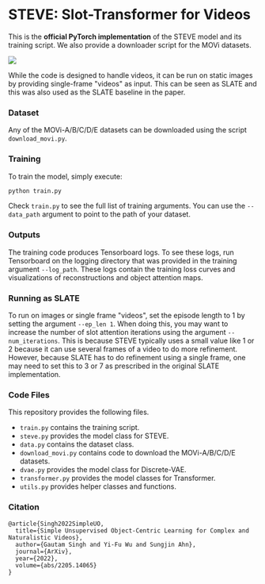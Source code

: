 
# STEVE: Slot-Transformer for Videos

This is the **official PyTorch implementation** of the STEVE model and its training script. We also provide a downloader script for the MOVi datasets.

<img src="https://i.imgur.com/P6seoRd.gif">

While the code is designed to handle videos, it can be run on static images by providing single-frame "videos" as input. This can be seen as SLATE and this was also used as the SLATE baseline in the paper.

### Dataset
Any of the MOVi-A/B/C/D/E datasets can be downloaded using the script `download_movi.py`.

### Training
To train the model, simply execute:
```bash
python train.py
```
Check `train.py` to see the full list of training arguments. You can use the `--data_path` argument to point to the path of your dataset.

### Outputs
The training code produces Tensorboard logs. To see these logs, run Tensorboard on the logging directory that was provided in the training argument `--log_path`. These logs contain the training loss curves and visualizations of reconstructions and object attention maps.

### Running as SLATE
To run on images or single frame "videos", set the episode length to 1 by setting the argument `--ep_len 1`. When doing this, you may want to increase the number of slot attention iterations using the argument `--num_iterations`. This is because STEVE typically uses a small value like 1 or 2 because it can use several frames of a video to do more refinement. However, because SLATE has to do refinement using a single frame, one may need to set this to 3 or 7 as prescribed in the original SLATE implementation.

### Code Files
This repository provides the following files.
- `train.py` contains the training script.
- `steve.py` provides the model class for STEVE.
- `data.py` contains the dataset class.
- `download_movi.py` contains code to download the MOVi-A/B/C/D/E datasets.
- `dvae.py` provides the model class for Discrete-VAE.
- `transformer.py` provides the model classes for Transformer.
- `utils.py` provides helper classes and functions.

### Citation
```
@article{Singh2022SimpleUO,
  title={Simple Unsupervised Object-Centric Learning for Complex and Naturalistic Videos},
  author={Gautam Singh and Yi-Fu Wu and Sungjin Ahn},
  journal={ArXiv},
  year={2022},
  volume={abs/2205.14065}
}
```